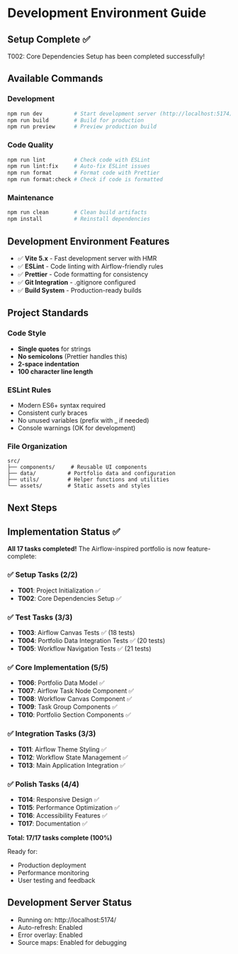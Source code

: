 # Development Environment Guide

## Setup Complete ✅

T002: Core Dependencies Setup has been completed successfully!

## Available Commands

### Development
```bash
npm run dev          # Start development server (http://localhost:5174)
npm run build        # Build for production
npm run preview      # Preview production build
```

### Code Quality
```bash
npm run lint         # Check code with ESLint
npm run lint:fix     # Auto-fix ESLint issues
npm run format       # Format code with Prettier
npm run format:check # Check if code is formatted
```

### Maintenance
```bash
npm run clean        # Clean build artifacts
npm install          # Reinstall dependencies
```

## Development Environment Features

- ✅ **Vite 5.x** - Fast development server with HMR
- ✅ **ESLint** - Code linting with Airflow-friendly rules
- ✅ **Prettier** - Code formatting for consistency
- ✅ **Git Integration** - .gitignore configured
- ✅ **Build System** - Production-ready builds

## Project Standards

### Code Style
- **Single quotes** for strings
- **No semicolons** (Prettier handles this)
- **2-space indentation**
- **100 character line length**

### ESLint Rules
- Modern ES6+ syntax required
- Consistent curly braces
- No unused variables (prefix with _ if needed)
- Console warnings (OK for development)

### File Organization
```
src/
├── components/     # Reusable UI components
├── data/          # Portfolio data and configuration
├── utils/         # Helper functions and utilities
└── assets/        # Static assets and styles
```

## Next Steps

## Implementation Status ✅

**All 17 tasks completed!** The Airflow-inspired portfolio is now feature-complete:

### ✅ Setup Tasks (2/2)
- **T001**: Project Initialization ✅
- **T002**: Core Dependencies Setup ✅

### ✅ Test Tasks (3/3) 
- **T003**: Airflow Canvas Tests ✅ (18 tests)
- **T004**: Portfolio Data Integration Tests ✅ (20 tests)
- **T005**: Workflow Navigation Tests ✅ (21 tests)

### ✅ Core Implementation (5/5)
- **T006**: Portfolio Data Model ✅
- **T007**: Airflow Task Node Component ✅
- **T008**: Workflow Canvas Component ✅
- **T009**: Task Group Components ✅
- **T010**: Portfolio Section Components ✅

### ✅ Integration Tasks (3/3)
- **T011**: Airflow Theme Styling ✅
- **T012**: Workflow State Management ✅
- **T013**: Main Application Integration ✅

### ✅ Polish Tasks (4/4)
- **T014**: Responsive Design ✅
- **T015**: Performance Optimization ✅
- **T016**: Accessibility Features ✅
- **T017**: Documentation ✅

**Total: 17/17 tasks complete (100%)**

Ready for:
- Production deployment
- Performance monitoring
- User testing and feedback

## Development Server Status
- Running on: http://localhost:5174/
- Auto-refresh: Enabled
- Error overlay: Enabled
- Source maps: Enabled for debugging
